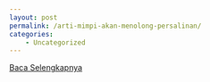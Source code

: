 ```yaml
---
layout: post
permalink: /arti-mimpi-akan-menolong-persalinan/
categories:
    - Uncategorized
---
```


[Baca Selengkapnya](/03)